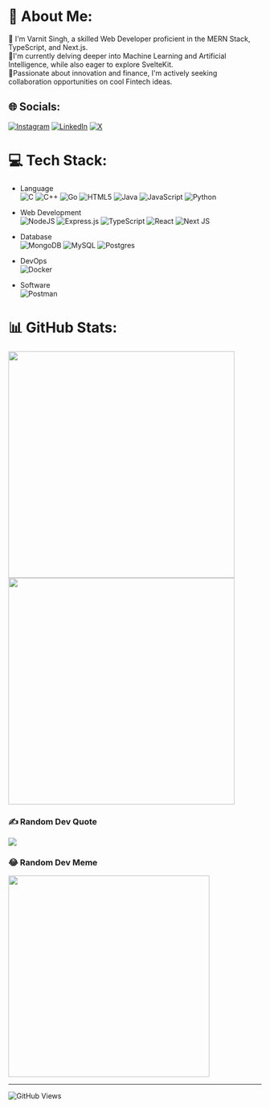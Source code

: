 # 💫 About Me:
💬 I'm Varnit Singh, a skilled Web Developer proficient in the MERN Stack, TypeScript, and Next.js. <br>🌱I'm currently delving deeper into Machine Learning and Artificial Intelligence, while also eager to explore SvelteKit. <br>👯Passionate about innovation and finance, I'm actively seeking collaboration opportunities on cool Fintech ideas.


## 🌐 Socials:
[![Instagram](https://img.shields.io/badge/Instagram-%23E4405F.svg?logo=Instagram&logoColor=white)](https://instagram.com/varnit.singh_) [![LinkedIn](https://img.shields.io/badge/LinkedIn-%230077B5.svg?logo=linkedin&logoColor=white)](https://linkedin.com/in/varnit-ta) [![X](https://img.shields.io/badge/X-black.svg?logo=X&logoColor=white)](https://x.com/varnit_singh_) 

# 💻 Tech Stack:
- Language <br/>
  ![C](https://img.shields.io/badge/c-%2300599C.svg?style=for-the-badge&logo=c&logoColor=white)
  ![C++](https://img.shields.io/badge/c++-%2300599C.svg?style=for-the-badge&logo=c%2B%2B&logoColor=white)
  ![Go](https://img.shields.io/badge/go-%2300ADD8.svg?style=for-the-badge&logo=go&logoColor=white)
  ![HTML5](https://img.shields.io/badge/html5-%23E34F26.svg?style=for-the-badge&logo=html5&logoColor=white)
  ![Java](https://img.shields.io/badge/java-%23ED8B00.svg?style=for-the-badge&logo=openjdk&logoColor=white)
  ![JavaScript](https://img.shields.io/badge/javascript-%23323330.svg?style=for-the-badge&logo=javascript&logoColor=%23F7DF1E)
  ![Python](https://img.shields.io/badge/python-3670A0?style=for-the-badge&logo=python&logoColor=ffdd54)

- Web Development <br/>
  ![NodeJS](https://img.shields.io/badge/node.js-6DA55F?style=for-the-badge&logo=node.js&logoColor=white)
  ![Express.js](https://img.shields.io/badge/express.js-%23404d59.svg?style=for-the-badge&logo=express&logoColor=%2361DAFB)
  ![TypeScript](https://img.shields.io/badge/typescript-%23007ACC.svg?style=for-the-badge&logo=typescript&logoColor=white)
  ![React](https://img.shields.io/badge/react-%2320232a.svg?style=for-the-badge&logo=react&logoColor=%2361DAFB)
  ![Next JS](https://img.shields.io/badge/Next-black?style=for-the-badge&logo=next.js&logoColor=white)

- Database <br/>
  ![MongoDB](https://img.shields.io/badge/MongoDB-%234ea94b.svg?style=for-the-badge&logo=mongodb&logoColor=white)
  ![MySQL](https://img.shields.io/badge/mysql-%2300000f.svg?style=for-the-badge&logo=mysql&logoColor=white)
  ![Postgres](https://img.shields.io/badge/postgres-%23316192.svg?style=for-the-badge&logo=postgresql&logoColor=white)

- DevOps <br/>
  ![Docker](https://img.shields.io/badge/docker-%230db7ed.svg?style=for-the-badge&logo=docker&logoColor=white)

- Software <br/>
  ![Postman](https://img.shields.io/badge/Postman-FF6C37?style=for-the-badge&logo=postman&logoColor=white)

  
# 📊 GitHub Stats:
<img src="https://github-readme-streak-stats.herokuapp.com/?user=varnit-ta&theme=blue-green&hide_border=true" max-width="100%" width="450px">
<img src="https://github-readme-stats.vercel.app/api/top-langs/?username=varnit-ta&layout=compact&theme=blue-green&hide_border=true" max-width="100%" width="450px">

### ✍️ Random Dev Quote
![](https://quotes-github-readme.vercel.app/api?type=horizontal&theme=radical)

### 😂 Random Dev Meme
<img src='https://randommeme-five.vercel.app/' style="height: 400px;"/>

---
![GitHub Views](https://komarev.com/ghpvc/?username=varnit-ta&color=FAC151)
